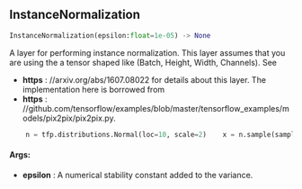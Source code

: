 ## InstanceNormalization
```python
InstanceNormalization(epsilon:float=1e-05) -> None
```
A layer for performing instance normalization.    This layer assumes that you are using the a tensor shaped like (Batch, Height, Width, Channels). See
* **https** : //arxiv.org/abs/1607.08022 for details about this layer. The implementation here is borrowed from
* **https** : //github.com/tensorflow/examples/blob/master/tensorflow_examples/models/pix2pix/pix2pix.py.    
```python
    n = tfp.distributions.Normal(loc=10, scale=2)    x = n.sample(sample_shape=(1, 100, 100, 1))  # mean ~= 10, stddev ~= 2    m = fe.layers.tensorflow.InstanceNormalization()    y = m(x)  # mean ~= 0, stddev ~= 0    
```

#### Args:

* **epsilon** :  A numerical stability constant added to the variance.    